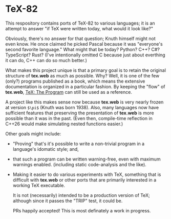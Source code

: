 # TeX-82

This respository contains ports of TeX-82 to various languages; it is an attempt to answer "if TeX were written today,
what would it look like?"

Obviously, there's no answer for that question; Knuth himself might not even know.  He once claimed he picked Pascal
because it was "everyone's second favorite language."  What might that be today? Python? C++? C#? TypeScript?  Rust?
(I've intentionally omitted C because just about everthing it can do, C++ can do so much better.)

What makes this project unique is that a primary goal is to retain the original structure of **tex.web** as much as possible.
Why?  Well, it is one of the few (only?) programs published as a book, which means the extensive documentation is organized
in a particular fashion.  By keeping the "flow" of **tex.web**,
[TeX: The Program](https://www.amazon.com/Computers-Typesetting-B-TeX-Program/dp/0201134373/)
can still be used as a reference.

A project like this makes sense now because **tex.web** is very nearly frozen at version `$\pi$` (Knuth was born 1938).
Also, many languages now have sufficient features that preserving the presentation of **tex.web** is more possible
than it was in the past.  (Even then, compile-time reflection in C++26 would make simulating nested functions easier.)

Other goals might include:
* "Proving" that's it's possible to write a non-trivial program in a language's idomatic style; and,
* that such a program can be written warning-free, even with maximum warnings enabled.
  (including static code-analysis and the like).
* Making it easier to do various experiments with TeX, something that is difficult with **tex.web** or other ports that are
  primarily interested in a working TeX executable.

  It is not (necessarily) intended to be a production version of TeX; although since it passes the "TRIP" test, it could be.

  PRs happily accepted! This is most definately a work in progress.
